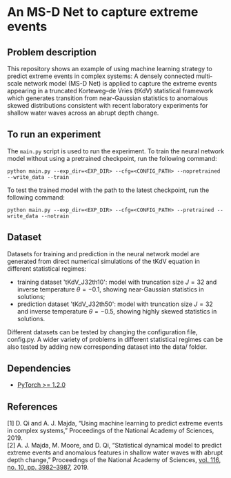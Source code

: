 # An MS-D Net to capture extreme events

## Problem description

This repository shows an example of using machine learning strategy to predict extreme events in complex systems: A densely connected multi-scale network model (MS-D Net) is applied to capture the extreme events appearing in a truncated Korteweg–de Vries (tKdV) statistical framework which generates transition from near-Gaussian statistics to anomalous skewed distributions consistent with recent laboratory experiments for shallow water waves across an abrupt depth change.

## To run an experiment

The `main.py` script is used to run the experiment. 
To train the neural network model without using a pretrained checkpoint, run the following command:

```
python main.py --exp_dir=<EXP_DIR> --cfg=<CONFIG_PATH> --nopretrained --write_data --train
```

To test the trained model with the path to the latest checkpoint, run the following command:

```
python main.py --exp_dir=<EXP_DIR> --cfg=<CONFIG_PATH> --pretrained --write_data --notrain
```

## Dataset

Datasets for training and prediction in the neural network model are generated from direct numerical simulations of the tKdV equation in different statistical regimes:

* training dataset 'tKdV_J32th10': model with truncation size $J=32$ and inverse temperature $\theta = -0.1$, showing near-Gaussian statistics in solutions;
* prediction dataset 'tKdV_J32th50': model with truncation size $J=32$ and inverse temperature $\theta = -0.5$, showing highly skewed statistics in solutions.

Different datasets can be tested by changing the configuration file, config.py. A wider variety of problems in different statistical regimes can be also tested by adding new corresponding dataset into the data/ folder.

## Dependencies

* [PyTorch >= 1.2.0](https://pytorch.org)

## References
[1] D. Qi and A. J. Majda, “Using machine learning to predict extreme events in complex systems,” Proceedings of the National Academy of Sciences, 2019.  <br />
[2] A. J. Majda, M. Moore, and D. Qi, “Statistical dynamical model to predict extreme events and anomalous features in shallow water waves with abrupt depth change,” Proceedings of the National Academy of Sciences, [vol. 116, no. 10, pp. 3982–3987](https://www.pnas.org/content/116/10/3982), 2019.
